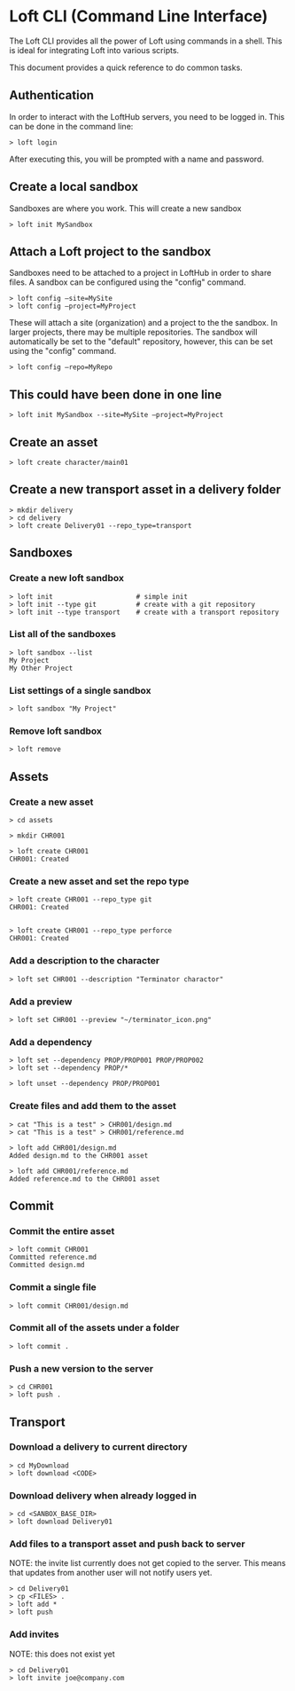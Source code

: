 


# Loft CLI (Command Line Interface)

The Loft CLI provides all the power of Loft using commands in a shell.  This is ideal for integrating Loft into various scripts.

This document provides a quick reference to do common tasks.


## Authentication

In order to interact with the LoftHub servers, you need to be logged in.  This can be done in the command line:
```
> loft login
```

After executing this, you will be prompted with a name and password.


## Create a local sandbox

Sandboxes are where you work.  This will create a new sandbox

```
> loft init MySandbox
```

## Attach a Loft project to the sandbox

Sandboxes need to be attached to a project in LoftHub in order to share files.  A sandbox can be configured using the "config" command.

```
> loft config –site=MySite
> loft config –project=MyProject
```

These will attach a site (organization) and a project to the the sandbox.  In larger projects, there
may be multiple repositories.  The sandbox will automatically be set to the "default" repository, however, this can be set using the "config" command.


```
> loft config –repo=MyRepo
```




## This could have been done in one line
```
> loft init MySandbox --site=MySite –project=MyProject
```


## Create an asset
```
> loft create character/main01
```


## Create a new transport asset in a delivery folder
```
> mkdir delivery
> cd delivery
> loft create Delivery01 --repo_type=transport
```






## Sandboxes

### Create a new loft sandbox
```
> loft init                     # simple init
> loft init --type git          # create with a git repository
> loft init --type transport    # create with a transport repository
```


### List all of the sandboxes
```
> loft sandbox --list
My Project
My Other Project
```

### List settings of a single sandbox
```
> loft sandbox "My Project"
```


### Remove loft sandbox
```
> loft remove
```


## Assets

### Create a new asset

```
> cd assets

> mkdir CHR001

> loft create CHR001
CHR001: Created
```


### Create a new asset and set the repo type
```
> loft create CHR001 --repo_type git
CHR001: Created


> loft create CHR001 --repo_type perforce
CHR001: Created
```

### Add a description to the character
```
> loft set CHR001 --description "Terminator charactor"
```

### Add a preview 
```
> loft set CHR001 --preview "~/terminator_icon.png"
```


### Add a dependency 
```
> loft set --dependency PROP/PROP001 PROP/PROP002
> loft set --dependency PROP/*

> loft unset --dependency PROP/PROP001
```



### Create files and add them to the asset
```
> cat "This is a test" > CHR001/design.md
> cat "This is a test" > CHR001/reference.md

> loft add CHR001/design.md
Added design.md to the CHR001 asset

> loft add CHR001/reference.md
Added reference.md to the CHR001 asset
```


## Commit


### Commit the entire asset

```
> loft commit CHR001
Committed reference.md
Committed design.md
```

### Commit a single file
```
> loft commit CHR001/design.md
```

### Commit all of the assets under a folder
```
> loft commit .
```


### Push a new version to the server

```
> cd CHR001
> loft push .
```

## Transport

### Download a delivery to current directory

```
> cd MyDownload
> loft download <CODE>
```


### Download delivery when already logged in
```
> cd <SANBOX_BASE_DIR>
> loft download Delivery01
```

### Add files to a transport asset and push back to server

NOTE: the invite list currently does not get copied to the server.  This means that updates from another user will not notify users yet.
```
> cd Delivery01
> cp <FILES> .
> loft add *
> loft push
```

### Add invites

NOTE: this does not exist yet
```
> cd Delivery01
> loft invite joe@company.com
```



